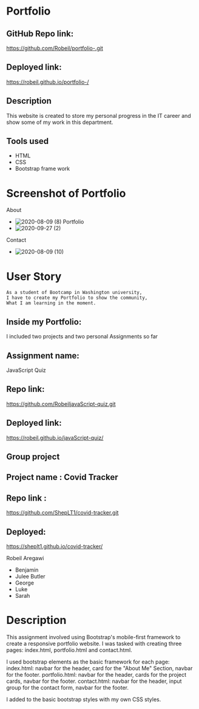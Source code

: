 # Portfolio

## GitHub Repo link: 
https://github.com/Robeil/portfolio-.git

## Deployed link: 
https://robeil.github.io/portfolio-/

## Description 

This website is created to store my personal progress in the IT career and show some of my work in this department.


## Tools used
* HTML
* CSS
* Bootstrap frame work

# Screenshot of Portfolio

   About
* ![2020-08-09 (8)](https://user-images.githubusercontent.com/65261399/94224710-fb758d00-fea7-11ea-9867-e440d66af39a.png)
Portfolio
* ![2020-09-27 (2)](https://user-images.githubusercontent.com/65261399/94378662-26e2bc80-00e0-11eb-956b-6a0692ed9eb5.png)

Contact
* ![2020-08-09 (10)](https://user-images.githubusercontent.com/65261399/94224779-265fe100-fea8-11ea-8fa4-77c0b1a6c45f.png)

# User Story
```
As a student of Bootcamp in Washington university,
I have to create my Portfolio to show the community,
What I am learning in the moment.
```
 
## Inside my Portfolio:

I included two projects and two personal Assignments so far

## Assignment name: 
JavaScript Quiz

## Repo link: 
https://github.com/RobeiljavaScript-quiz.git

## Deployed link: 
https://robeil.github.io/javaScript-quiz/

## Group project

## Project name : Covid Tracker

## Repo link : 
https://github.com/ShepLT1/covid-tracker.git

## Deployed: 
https://sheplt1.github.io/covid-tracker/

Robeil Aregawi
* Benjamin
* Julee Butler
* George
* Luke
* Sarah

# Description

This assignment involved using Bootstrap's mobile-first framework to create a responsive portfolio website. I was tasked with creating three pages: index.html, portfolio.html and contact.html.

I used bootstrap elements as the basic framework for each page: index.html: navbar for the header, card for the "About Me" Section, navbar for the footer. portfolio.html: navbar for the header, cards for the project cards, navbar for the footer. contact.html: navbar for the header, input group for the contact form, navbar for the footer.

I added to the basic bootstrap styles with my own CSS styles.

